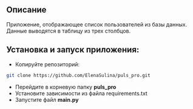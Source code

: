 ## Описание

Приложение, отображающее список пользователей из базы данных.
Данные выводятся в таблицу из трех столбцов.

## Установка и запуск приложения:

- Копируйте репозиторий:

```bash
git clone https://github.com/ElenaSulina/puls_pro.git
```



- Перейдите в корневую папку **puls_pro**
- Установите зависимости из файла requirements.txt
- Запустите файл **main.py**

